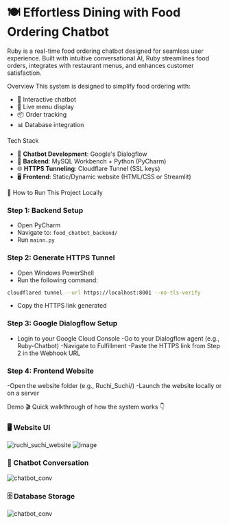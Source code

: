 # 🍽️ Effortless Dining with Food Ordering Chatbot
Ruby is a real-time food ordering chatbot designed for seamless user experience. Built with intuitive conversational AI, Ruby streamlines food orders, integrates with restaurant menus, and enhances customer satisfaction. 

Overview
This system is designed to simplify food ordering with:
- 🤖 Interactive chatbot
- 🍕 Live menu display
- 📦 Order tracking
- 📊 Database integration

Tech Stack
- 🤖 **Chatbot Development**: Google's Dialogflow
- 💾 **Backend**: MySQL Workbench + Python (PyCharm)
- 🌐 **HTTPS Tunneling**: Cloudflare Tunnel (SSL keys)
- 🖥️ **Frontend**: Static/Dynamic website (HTML/CSS or Streamlit)

🚀 How to Run This Project Locally
### Step 1: Backend Setup
- Open PyCharm
- Navigate to: `food_chatbot_backend/`
- Run `mainn.py`

### Step 2: Generate HTTPS Tunnel
- Open Windows PowerShell
- Run the following command:
```bash
cloudflared tunnel --url https://localhost:8001 --no-tls-verify
```
* Copy the HTTPS link generated
### Step 3: Google Dialogflow Setup
- Login to your Google Cloud Console
-Go to your Dialogflow agent (e.g., Ruby-Chatbot)
-Navigate to Fulfillment
-Paste the HTTPS link from Step 2 in the Webhook URL

### Step 4: Frontend Website
-Open the website folder (e.g., Ruchi_Suchi/)
-Launch the website locally or on a server




Demo 🎬
Quick walkthrough of how the system works 👇
### 🖥️ Website UI
![ruchi_suchi_website](https://github.com/user-attachments/assets/773077b8-0d27-4bc8-afe7-357f67d50cd3)
![image](https://github.com/user-attachments/assets/3ada32fd-290f-424e-8c54-0b29651d1412)

### 💬 Chatbot Conversation
![chatbot_conv](https://github.com/user-attachments/assets/154eba81-d238-4dd5-a36c-142caea4fde1)

### 🗄️ Database Storage
![chatbot_conv](https://github.com/user-attachments/assets/7797ad77-a12b-42fe-a012-f2509b4401ac)


